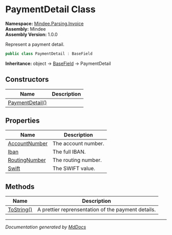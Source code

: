 ﻿<!--  
  <auto-generated>   
    The contents of this file were generated by a tool.  
    Changes to this file may be list if the file is regenerated  
  </auto-generated>   
-->

# PaymentDetail Class

**Namespace:** [Mindee.Parsing.Invoice](../index.md)  
**Assembly:** Mindee  
**Assembly Version:** 1.0.0

Represent a payment detail.

```csharp
public class PaymentDetail : BaseField
```

**Inheritance:** object → [BaseField](../../Common/BaseField/index.md) → PaymentDetail

## Constructors

| Name                                     | Description |
| ---------------------------------------- | ----------- |
| [PaymentDetail()](constructors/index.md) |             |

## Properties

| Name                                         | Description         |
| -------------------------------------------- | ------------------- |
| [AccountNumber](properties/AccountNumber.md) | The account number. |
| [Iban](properties/Iban.md)                   | The full IBAN.      |
| [RoutingNumber](properties/RoutingNumber.md) | The routing number. |
| [Swift](properties/Swift.md)                 | The SWIFT value.    |

## Methods

| Name                              | Description                                        |
| --------------------------------- | -------------------------------------------------- |
| [ToString()](methods/ToString.md) | A prettier reprensentation of the payment details. |

___

*Documentation generated by [MdDocs](https://github.com/ap0llo/mddocs)*
